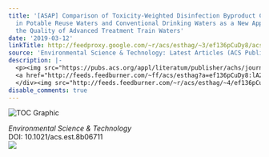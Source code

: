 ```yaml
---
title: '[ASAP] Comparison of Toxicity-Weighted Disinfection Byproduct Concentrations
  in Potable Reuse Waters and Conventional Drinking Waters as a New Approach to Assessing
  the Quality of Advanced Treatment Train Waters'
date: '2019-03-12'
linkTitle: http://feedproxy.google.com/~r/acs/esthag/~3/ef136pCuDy8/acs.est.8b06711
source: 'Environmental Science & Technology: Latest Articles (ACS Publications)'
description: |-
  <p><img src="https://pubs.acs.org/appl/literatum/publisher/achs/journals/content/esthag/0/esthag.ahead-of-print/acs.est.8b06711/20190312/images/medium/es-2018-06711w_0005.gif" alt="TOC Graphic"/></p><div><cite>Environmental Science & Technology</cite></div><div>DOI: 10.1021/acs.est.8b06711</div><div class="feedflare">
  <a href="http://feeds.feedburner.com/~ff/acs/esthag?a=ef136pCuDy8:lA2F80DYG5M:yIl2AUoC8zA"><img src="http://feeds.feedburner.com/~ff/acs/esthag?d=yIl2AUoC8zA" border="0"></img></a>
  </div><img src="http://feeds.feedburner.com/~r/acs/esthag/~4/ef136pCuDy8" height="1" width="1" ...
disable_comments: true
---
```

<p><img src="https://pubs.acs.org/appl/literatum/publisher/achs/journals/content/esthag/0/esthag.ahead-of-print/acs.est.8b06711/20190312/images/medium/es-2018-06711w_0005.gif" alt="TOC Graphic"/></p><div><cite>Environmental Science & Technology</cite></div><div>DOI: 10.1021/acs.est.8b06711</div><div class="feedflare">
<a href="http://feeds.feedburner.com/~ff/acs/esthag?a=ef136pCuDy8:lA2F80DYG5M:yIl2AUoC8zA"><img src="http://feeds.feedburner.com/~ff/acs/esthag?d=yIl2AUoC8zA" border="0"></img></a>
</div><img src="http://feeds.feedburner.com/~r/acs/esthag/~4/ef136pCuDy8" height="1" width="1" ...